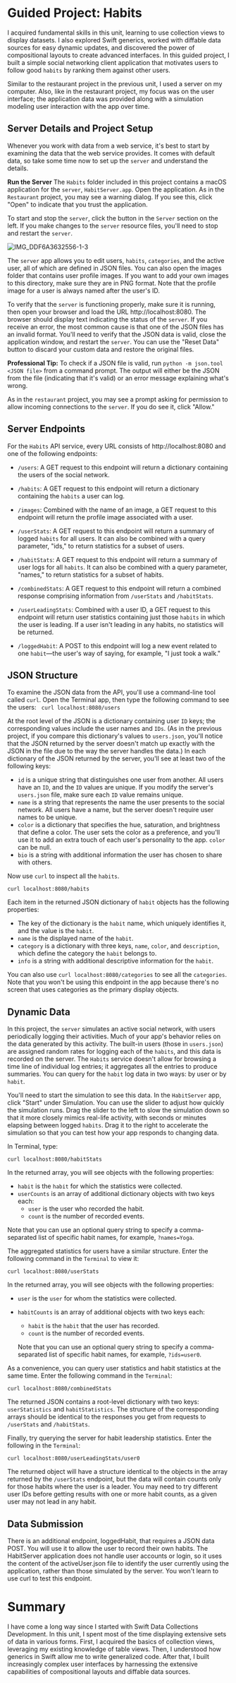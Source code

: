 # Guided Project: Habits

I acquired fundamental skills in this unit, learning to use collection views to display datasets. I also explored Swift generics, worked with diffable data sources for easy dynamic updates, and discovered the power of compositional layouts to create advanced interfaces. In this guided project, I built a simple social networking client application that motivates users to follow good `habits` by ranking them against other users.

Similar to the restaurant project in the previous unit, I used a server on my computer. Also, like in the restaurant project, my focus was on the user interface; the application data was provided along with a simulation modeling user interaction with the app over time.

## Server Details and Project Setup
Whenever you work with data from a web service, it's best to start by examining the data that the web service provides. It comes with default data, so take some time now to set up the `server` and understand the details.

**Run the Server**
The `Habits` folder included in this project contains a macOS application for the `server`, `HabitServer.app`. Open the application. As in the `Restaurant` project, you may see a warning dialog. If you see this, click "Open" to indicate that you trust the application.

To start and stop the `server`, click the button in the `Server` section on the left. If you make changes to the `server` resource files, you'll need to stop and restart the `server`.

![IMG_DDF6A3632556-1-3](https://github.com/Marcoc-rasi/DEVELOPMENT-WITH-SWIF-DATA-COLLECTIONS/assets/51039101/69ef7dca-be92-4592-8fa9-83090e47e40e)

The `server` app allows you to edit users, `habits`, `categories`, and the active user, all of which are defined in JSON files. You can also open the images folder that contains user profile images. If you want to add your own images to this directory, make sure they are in PNG format. Note that the profile image for a user is always named after the user's ID.

To verify that the `server` is functioning properly, make sure it is running, then open your browser and load the URL http://localhost:8080. The browser should display text indicating the status of the `server`. If you receive an error, the most common cause is that one of the JSON files has an invalid format. You'll need to verify that the JSON data is valid, close the application window, and restart the `server`. You can use the "Reset Data" button to discard your custom data and restore the original files.

**Professional Tip:** To check if a JSON file is valid, run `python -m json.tool <JSON file>` from a command prompt. The output will either be the JSON from the file (indicating that it's valid) or an error message explaining what's wrong.

As in the `restaurant` project, you may see a prompt asking for permission to allow incoming connections to the `server`. If you do see it, click "Allow."

## Server Endpoints
For the `Habits` API service, every URL consists of http://localhost:8080 and one of the following endpoints:

- `/users`: A GET request to this endpoint will return a dictionary containing the users of the social network.

- `/habits`: A GET request to this endpoint will return a dictionary containing the `habits` a user can log.

- `/images`: Combined with the name of an image, a GET request to this endpoint will return the profile image associated with a user.

- `/userStats`: A GET request to this endpoint will return a summary of logged `habits` for all users. It can also be combined with a query parameter, "ids," to return statistics for a subset of users.

- `/habitStats`: A GET request to this endpoint will return a summary of user logs for all `habits`. It can also be combined with a query parameter, "names," to return statistics for a subset of habits.

- `/combinedStats`: A GET request to this endpoint will return a combined response comprising information from `/userStats` and `/habitStats`.

- `/userLeadingStats`: Combined with a user ID, a GET request to this endpoint will return user statistics containing just those `habits` in which the user is leading. If a user isn't leading in any habits, no statistics will be returned.

- `/loggedHabit`: A POST to this endpoint will log a new event related to one `habit`—the user's way of saying, for example, "I just took a walk."

## JSON Structure
To examine the JSON data from the API, you'll use a command-line tool called `curl`. Open the Terminal app, then type the following command to see the users:
 
`curl localhost:8080/users`

At the root level of the JSON is a dictionary containing user `ID` keys; the corresponding values include the user names and `IDs`. (As in the previous project, if you compare this dictionary's values to `users.json`, you'll notice that the JSON returned by the server doesn't match up exactly with the JSON in the file due to the way the server handles the data.) In each dictionary of the JSON returned by the server, you'll see at least two of the following keys:
- `id` is a unique string that distinguishes one user from another. All users have an `ID`, and the `ID` values are unique. If you modify the server's `users.json` file, make sure each `ID` value remains unique.
- `name` is a string that represents the name the user presents to the social network. All users have a name, but the server doesn't require user names to be unique.
- `color` is a dictionary that specifies the hue, saturation, and brightness that define a color. The user sets the color as a preference, and you'll use it to add an extra touch of each user's personality to the app. `color` can be null.
- `bio` is a string with additional information the user has chosen to share with others.

Now use `curl` to inspect all the `habits`.

`curl localhost:8080/habits`

Each item in the returned JSON dictionary of `habit` objects has the following properties:
- The key of the dictionary is the `habit` name, which uniquely identifies it, and the value is the `habit`.
- `name` is the displayed name of the `habit`.
- `category` is a dictionary with three keys, `name`, `color`, and `description`, which define the category the `habit` belongs to.
- `info` is a string with additional descriptive information for the `habit`.

You can also use `curl localhost:8080/categories` to see all the `categories`. Note that you won't be using this endpoint in the app because there's no screen that uses categories as the primary display objects.

## Dynamic Data
In this project, the `server` simulates an active social network, with users periodically logging their activities. Much of your app's behavior relies on the data generated by this activity. The built-in users (those in `users.json`) are assigned random rates for logging each of the `habits`, and this data is recorded on the server. The `Habits` service doesn't allow for browsing a time line of individual log entries; it aggregates all the entries to produce summaries. You can query for the `habit` log data in two ways: by user or by `habit`.

You'll need to start the simulation to see this data. In the `HabitServer` app, click "Start" under Simulation. You can use the slider to adjust how quickly the simulation runs. Drag the slider to the left to slow the simulation down so that it more closely mimics real-life activity, with seconds or minutes elapsing between logged `habits`. Drag it to the right to accelerate the simulation so that you can test how your app responds to changing data.

In Terminal, type:

`curl localhost:8080/habitStats`

In the returned array, you will see objects with the following properties:
- `habit` is the `habit` for which the statistics were collected.
- `userCounts` is an array of additional dictionary objects with two keys each:
  - `user` is the user who recorded the habit.
  - `count` is the number of recorded events.

Note that you can use an optional query string to specify a comma-separated list of specific habit names, for example, `?names=Yoga`.

The aggregated statistics for users have a similar structure. Enter the following command in the `Terminal` to view it:

`curl localhost:8080/userStats`

In the returned array, you will see objects with the following properties:
- `user` is the `user` for whom the statistics were collected.
- `habitCounts` is an array of additional objects with two keys each:
  - `habit` is the `habit` that the user has recorded.
  - `count` is the number of recorded events.
  
  Note that you can use an optional query string to specify a comma-separated list of specific habit names, for example, `?ids=user0`.

As a convenience, you can query user statistics and habit statistics at the same time. Enter the following command in the `Terminal`:

`curl localhost:8080/combinedStats`

The returned JSON contains a root-level dictionary with two keys: `userStatistics` and `habitStatistics`. The structure of the corresponding arrays should be identical to the responses you get from requests to `/userStats` and `/habitStats`.

Finally, try querying the server for habit leadership statistics. Enter the following in the `Terminal`:

`curl localhost:8080/userLeadingStats/user0`

The returned object will have a structure identical to the objects in the array returned by the `/userStats` endpoint, but the data will contain counts only for those habits where the user is a leader. You may need to try different user IDs before getting results with one or more habit counts, as a given user may not lead in any habit.

## Data Submission

There is an additional endpoint, loggedHabit, that requires a JSON data POST. You will use it to allow the user to record their own habits. The HabitServer application does not handle user accounts or login, so it uses the content of the activeUser.json file to identify the user currently using the application, rather than those simulated by the server. You won't learn to use curl to test this endpoint.

# Summary

I have come a long way since I started with Swift Data Collections Development. In this unit, I spent most of the time displaying extensive sets of data in various forms. First, I acquired the basics of collection views, leveraging my existing knowledge of table views. Then, I understood how generics in Swift allow me to write generalized code. After that, I built increasingly complex user interfaces by harnessing the extensive capabilities of compositional layouts and diffable data sources.
